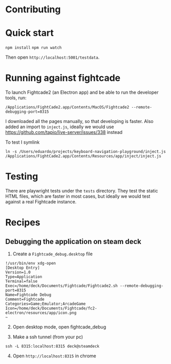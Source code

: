 # Contributing

# Quick start
`npm install`
`npm run watch`

Then open `http://localhost:5001/testdata`.

# Running against fightcade

To launch Fightcade2 (an Electron app) and be able to run the developer tools, run:
```
/Applications/FightCade2.app/Contents/MacOS/Fightcade2 --remote-debugging-port=8315
```

I downloaded all the pages manually, so that developing is faster.
Also added an import to `inject.js`, ideally we would use https://github.com/tapio/live-server/issues/338 instead

To test I symlink
```
ln -s /Users/eduardo/projects/keyboard-navigation-playground/inject.js /Applications/FightCade2.app/Contents/Resources/app/inject/inject.js
```

# Testing
There are playwright tests under the `tests` directory. They test the static HTML files,
which are faster in most cases, but ideally we would test against a real Fightcade instance.

# Recipes

## Debugging the application on steam deck

1. Create a `Fightcade_debug.desktop` file
```
!/usr/bin/env xdg-open
[Desktop Entry]
Version=1.0
Type=Application
Terminal=false
Exec=/home/deck/Documents/Fightcade/Fightcade2.sh --remote-debugging-port=8315
Name=Fightcade Debug
Comment=Fightcade
Categories=Game;Emulator;ArcadeGame
Icon=/home/deck/Documents/Fightcade/fc2-electron/resources/app/icon.png
~
```

2. Open desktop mode, open fightcade_debug

3. Make a ssh tunnel (from your pc)

```
ssh -L 8315:localhost:8315 deck@steamdeck
```

4. Open `http://localhost:8315` in chrome
